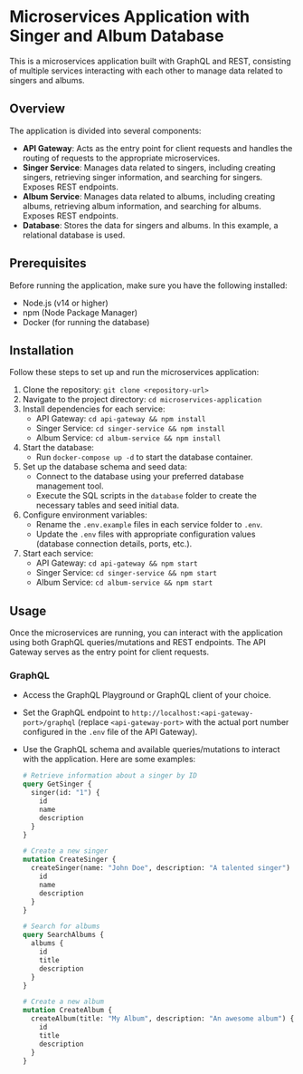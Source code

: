 # Microservices Application with Singer and Album Database

This is a microservices application built with GraphQL and REST, consisting of multiple services interacting with each other to manage data related to singers and albums.

## Overview

The application is divided into several components:

- **API Gateway**: Acts as the entry point for client requests and handles the routing of requests to the appropriate microservices.
- **Singer Service**: Manages data related to singers, including creating singers, retrieving singer information, and searching for singers. Exposes REST endpoints.
- **Album Service**: Manages data related to albums, including creating albums, retrieving album information, and searching for albums. Exposes REST endpoints.
- **Database**: Stores the data for singers and albums. In this example, a relational database is used.

## Prerequisites

Before running the application, make sure you have the following installed:

- Node.js (v14 or higher)
- npm (Node Package Manager)
- Docker (for running the database)

## Installation

Follow these steps to set up and run the microservices application:

1. Clone the repository: `git clone <repository-url>`
2. Navigate to the project directory: `cd microservices-application`
3. Install dependencies for each service:
   - API Gateway: `cd api-gateway && npm install`
   - Singer Service: `cd singer-service && npm install`
   - Album Service: `cd album-service && npm install`
4. Start the database:
   - Run `docker-compose up -d` to start the database container.
5. Set up the database schema and seed data:
   - Connect to the database using your preferred database management tool.
   - Execute the SQL scripts in the `database` folder to create the necessary tables and seed initial data.
6. Configure environment variables:
   - Rename the `.env.example` files in each service folder to `.env`.
   - Update the `.env` files with appropriate configuration values (database connection details, ports, etc.).
7. Start each service:
   - API Gateway: `cd api-gateway && npm start`
   - Singer Service: `cd singer-service && npm start`
   - Album Service: `cd album-service && npm start`

## Usage

Once the microservices are running, you can interact with the application using both GraphQL queries/mutations and REST endpoints. The API Gateway serves as the entry point for client requests.

### GraphQL

- Access the GraphQL Playground or GraphQL client of your choice.
- Set the GraphQL endpoint to `http://localhost:<api-gateway-port>/graphql` (replace `<api-gateway-port>` with the actual port number configured in the `.env` file of the API Gateway).
- Use the GraphQL schema and available queries/mutations to interact with the application. Here are some examples:

  ```graphql
  # Retrieve information about a singer by ID
  query GetSinger {
    singer(id: "1") {
      id
      name
      description
    }
  }

  # Create a new singer
  mutation CreateSinger {
    createSinger(name: "John Doe", description: "A talented singer") {
      id
      name
      description
    }
  }

  # Search for albums
  query SearchAlbums {
    albums {
      id
      title
      description
    }
  }

  # Create a new album
  mutation CreateAlbum {
    createAlbum(title: "My Album", description: "An awesome album") {
      id
      title
      description
    }
  }
